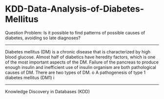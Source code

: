# KDD-Data-Analysis-of-Diabetes-Mellitus

Question Problem: Is it possible to find patterns of possible causes of diabetes, avoiding
so late diagnoses?


---
Diabetes mellitus (DM) is a chronic disease that is characterized by high blood glucose.
Almost half of diabetics have heredity factors, which is one of the most
important aspects of the DM. Failure of the pancreas to produce enough insulin and inefficient use of
insulin organism are both pathological causes of DM. There are two types of DM. o A
pathogenesis of type 1 diabetes mellitus (DM1) i


---
Knowledge Discovery in Databases (KDD)
